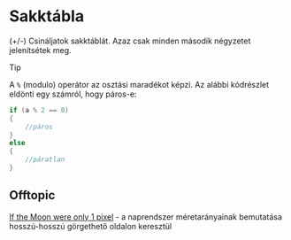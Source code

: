 # Sakktábla

(+/-) Csináljatok sakktáblát. Azaz csak minden második négyzetet jelenítsétek meg.

> [!Tip]
> A `%` (modulo) operátor az osztási maradékot képzi. Az alábbi kódrészlet eldönti egy számról, hogy páros-e:

``` csharp
if (a % 2 == 0)
{
	//páros
}
else
{
	//páratlan
}
```

## Offtopic

[If the Moon were only 1 pixel](https://joshworth.com/dev/pixelspace/pixelspace_solarsystem.html) - a naprendszer méretarányainak bemutatása hosszú-hosszú görgethető oldalon keresztül